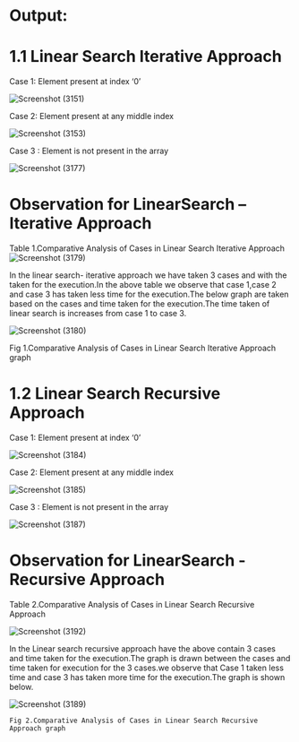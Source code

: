 # Output:

# 1.1 Linear Search Iterative Approach

Case 1: Element present at index ‘0’

![Screenshot (3151)](https://user-images.githubusercontent.com/91931504/208166395-dd036ee9-521f-4dd0-b3ab-460174e0b13b.png)

Case 2: Element present at any middle index

![Screenshot (3153)](https://user-images.githubusercontent.com/91931504/208166412-7fe22498-44cc-4b02-8d03-ea7714b69350.png)

Case 3 : Element is not present in the array

![Screenshot (3177)](https://user-images.githubusercontent.com/91931504/208166420-85f5e736-6edb-4b2e-9a51-70a3b4bf4ad3.png)

# Observation for LinearSearch –Iterative Approach

  Table 1.Comparative Analysis of Cases in Linear Search Iterative Approach
![Screenshot (3179)](https://user-images.githubusercontent.com/91931504/208167106-7055bdce-a5d2-4b7d-a1fc-4367955e9f77.png)

In the linear search- iterative approach we have taken 3 cases and with the taken for the execution.In the above table we observe that case 1,case 2 and case 3 has taken less time for the execution.The below graph are taken based on the cases and time taken for the execution.The time taken of linear search is increases from case 1 to case 3.

![Screenshot (3180)](https://user-images.githubusercontent.com/91931504/208167115-faf0bf00-13b9-4bb0-97e6-319fbd1165a3.png)

   Fig 1.Comparative Analysis of Cases in Linear Search Iterative Approach graph
   

# 1.2 Linear Search Recursive Approach


Case 1: Element present at index ‘0’

![Screenshot (3184)](https://user-images.githubusercontent.com/91931504/208297474-6c7500f2-ac5a-4590-ac1d-bae274a5efd3.png)

Case 2: Element present at any middle index

![Screenshot (3185)](https://user-images.githubusercontent.com/91931504/208297481-b84dbbf9-d719-463e-9f7d-be646095238e.png)

Case 3 : Element is not present in the array

![Screenshot (3187)](https://user-images.githubusercontent.com/91931504/208297485-ed54fbc3-7eea-4af6-bdbb-93c77c9df713.png)

# Observation for LinearSearch - Recursive Approach

 Table 2.Comparative Analysis of Cases in Linear Search Recursive Approach
 
![Screenshot (3192)](https://user-images.githubusercontent.com/91931504/208297738-4278add5-3d07-4435-832a-97c9b54e7bf3.png)

In the Linear search recursive approach have the above contain 3 cases and time taken for the execution.The graph is drawn between the cases and time taken for execution for the 3 cases.we observe that Case 1 taken less time and case 3 has taken more time for the execution.The graph is shown below.

![Screenshot (3189)](https://user-images.githubusercontent.com/91931504/208297487-71e01175-90b9-4ec5-b09b-ac2da69b8a23.png)
    
    Fig 2.Comparative Analysis of Cases in Linear Search Recursive Approach graph

